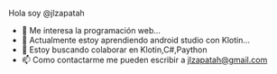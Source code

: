 Hola soy @jlzapatah
- 👀 Me interesa la programación web...
- 🌱 Actualmente estoy aprendiendo android studio con Klotin...
- 💞️ Estoy buscando colaborar en Klotin,C#,Paython
- 📫 Como contactarme me pueden escribir a jlzapatah@gmail.com

<!---
jlzapatah/jlzapatah es un repositorio ✨ especial ✨ porque su `README.md` (este archivo) aparece en su perfil de GitHub.
Puede hacer clic en el enlace Vista previa para ver los cambios.
--->
